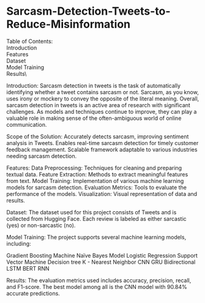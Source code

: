 # Sarcasm-Detection-Tweets-to-Reduce-Misinformation

Table of Contents:\
Introduction\
Features\
Dataset\
Model Training\
Results\

Introduction:
Sarcasm detection in tweets is the task of automatically identifying whether a tweet contains sarcasm or not.  Sarcasm, as you know, uses irony or mockery to convey the opposite of the literal meaning.
Overall, sarcasm detection in tweets is an active area of research with significant challenges. As models and techniques continue to improve, they can play a valuable role in making sense of the often-ambiguous world of online communication.

Scope of the Solution:
Accurately detects sarcasm, improving sentiment analysis in Tweets.
Enables real-time sarcasm detection for timely customer feedback management.
Scalable framework adaptable to various industries needing sarcasm detection.

Features:
Data Preprocessing: Techniques for cleaning and preparing textual data.
Feature Extraction: Methods to extract meaningful features from text.
Model Training: Implementation of various machine learning models for sarcasm detection.
Evaluation Metrics: Tools to evaluate the performance of the models.
Visualization: Visual representation of data and results.

Dataset:
The dataset used for this project consists of Tweets and is collected from Hugging Face. 
Each review is labeled as either sarcastic (yes) or non-sarcastic (no).

Model Training:
The project supports several machine learning models, including:

Gradient Boosting Machine 
Naïve Bayes Model
Logistic Regression 
Support Vector Machine
Decision tree 
K - Nearest Neighbor 
CNN
GRU
Bidirectional LSTM 
BERT 
RNN 

Results:
The evaluation metrics used includes accuracy, precision, recall, and F1-score. The best model among all is the CNN model with 90.84% accurate predictions.
